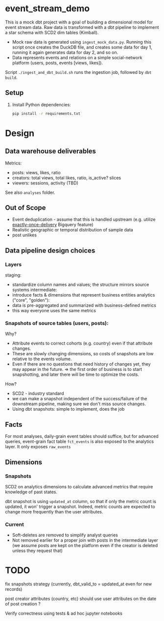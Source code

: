 # event_stream_demo

This is a mock dbt project with a goal of building a dimensional model for event stream data.
Raw data is transformed with a dbt pipeline to implement a star schema with SCD2 dim tables (Kimball).

- Mock raw data is generated using `ingest_mock_data.py`. 
  Running this script once creates the DuckDB file, and creates some data for day 1, 
  running it again generates data for day 2, and so on.
- Data represents events and relations on a simple social-network platform (users, posts, events [views, likes]).


Script `./ingest_and_dbt_build.sh` runs the ingestion job, followed by `dbt build`.

## Setup

1. Install Python dependencies:
   ```bash
   pip install -r requirements.txt
   ```



# Design
## Data warehouse deliverables

Metrics:
- posts: views, likes, ratio
- creators: total views, total likes, ratio, is_active? slices
- viewers: sessions, activity (TBD)

See also `analyses` folder.

## Out of Scope

- Event deduplication - assume that this is handled upstream
(e.g. utilize [exactly-once-delivery](https://cloud.google.com/pubsub/docs/exactly-once-delivery) Bigquery feature)
- Realistic geographic or temporal distribution of sample data
- post unlikes

## Data pipeline design choices

### Layers

staging:
- standardize column names and values; the structure mirrors source systems
intermediate:
-  introduce facts & dimensions that represent business entities
analytics ("core", "golden"):
- data is pre-aggregated and summarized with business-defined metrics 
- this way everyone uses the same metrics

### Snapshots of source tables (users, posts):

Why?
- Attribute events to correct cohorts (e.g. country) even if that attribute changes.
- These are slowly changing dimensions, so costs of snapshots are low relative to the events volume.
- Even if there are no questions that need history of changes yet, they may appear in the future. 
  => the first order of business is to start snapshotting, and later there will be time to optimize the costs.

How?
- SCD2 - industry standard
- we can make a snapshot independent of the success/failure of the downstream pipeline, making sure we don't miss source changes.
- Using dbt snapshots: simple to implement, does the job


## Facts

For most analyses, daily-grain event tables should suffice, but 
for advanced queries, event-grain fact table `fct_events` is also exposed to the analytics layer.
It only exposes `raw_events` 

## Dimensions 

### Snapshots

SCD2 on analytics dimensions to calculate advanced metrics that require knowledge of past states.

dbt snapshot is using `updated_at` column, so that if only the metric count is updated,
it won' trigger a snapshot.
Indeed, metric counts are expected to change more frequently than the user attributes.


### Current

- Soft-deletes are removed to simplify analyst queries
- Not removed earlier for a proper join with posts in the intermediate layer
  (we assume posts are kept on the platform even if the creator is deleted unless they request that)
 
# TODO


fix snapshots strategy (currently, dbt_valid_to = updated_at even for new records)

post creator attributes (country, etc) should use user attributes on the date of post creation ?

Verify correctness using tests & ad hoc jupyter notebooks
